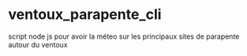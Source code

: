 # ventoux_parapente_cli
script node js pour avoir la méteo sur les principaux sites de parapente autour du ventoux
